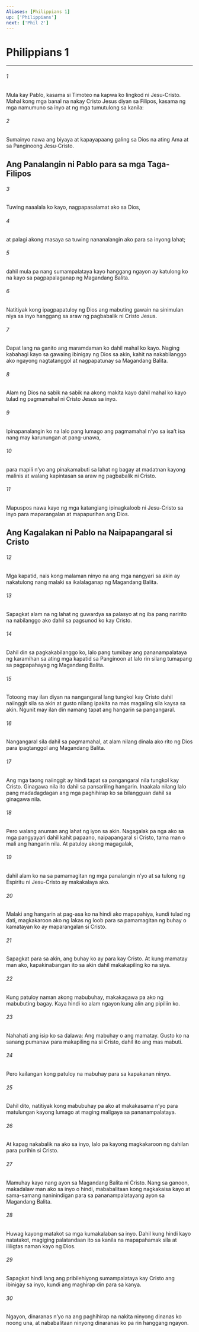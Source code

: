 ```yaml
---
Aliases: [Philippians 1]
up: ['Philippians']
next: ['Phil 2']
---
```

# Philippians 1

***

###### 1
Mula kay Pablo, kasama si Timoteo na kapwa ko lingkod ni Jesu-Cristo. Mahal kong mga banal na nakay Cristo Jesus diyan sa Filipos, kasama ng mga namumuno sa inyo at ng mga tumutulong sa kanila: 

###### 2
Sumainyo nawa ang biyaya at kapayapaang galing sa Dios na ating Ama at sa Panginoong Jesu-Cristo.

## Ang Panalangin ni Pablo para sa mga Taga-Filipos 

###### 3
Tuwing naaalala ko kayo, nagpapasalamat ako sa Dios, 

###### 4
at palagi akong masaya sa tuwing nananalangin ako para sa inyong lahat; 

###### 5
dahil mula pa nang sumampalataya kayo hanggang ngayon ay katulong ko na kayo sa pagpapalaganap ng Magandang Balita. 

###### 6
Natitiyak kong ipagpapatuloy ng Dios ang mabuting gawain na sinimulan niya sa inyo hanggang sa araw ng pagbabalik ni Cristo Jesus. 

###### 7
Dapat lang na ganito ang maramdaman ko dahil mahal ko kayo. Naging kabahagi kayo sa gawaing ibinigay ng Dios sa akin, kahit na nakabilanggo ako ngayong nagtatanggol at nagpapatunay sa Magandang Balita. 

###### 8
Alam ng Dios na sabik na sabik na akong makita kayo dahil mahal ko kayo tulad ng pagmamahal ni Cristo Jesus sa inyo. 

###### 9
Ipinapanalangin ko na lalo pang lumago ang pagmamahal nʼyo sa isaʼt isa nang may karunungan at pang-unawa, 

###### 10
para mapili nʼyo ang pinakamabuti sa lahat ng bagay at madatnan kayong malinis at walang kapintasan sa araw ng pagbabalik ni Cristo. 

###### 11
Mapuspos nawa kayo ng mga katangiang ipinagkaloob ni Jesu-Cristo sa inyo para maparangalan at mapapurihan ang Dios.

## Ang Kagalakan ni Pablo na Naipapangaral si Cristo 

###### 12
Mga kapatid, nais kong malaman ninyo na ang mga nangyari sa akin ay nakatulong nang malaki sa ikalalaganap ng Magandang Balita. 

###### 13
Sapagkat alam na ng lahat ng guwardya sa palasyo at ng iba pang naririto na nabilanggo ako dahil sa pagsunod ko kay Cristo. 

###### 14
Dahil din sa pagkakabilanggo ko, lalo pang tumibay ang pananampalataya ng karamihan sa ating mga kapatid sa Panginoon at lalo rin silang tumapang sa pagpapahayag ng Magandang Balita. 

###### 15
Totoong may ilan diyan na nangangaral lang tungkol kay Cristo dahil naiinggit sila sa akin at gusto nilang ipakita na mas magaling sila kaysa sa akin. Ngunit may ilan din namang tapat ang hangarin sa pangangaral. 

###### 16
Nangangaral sila dahil sa pagmamahal, at alam nilang dinala ako rito ng Dios para ipagtanggol ang Magandang Balita. 

###### 17
Ang mga taong naiinggit ay hindi tapat sa pangangaral nila tungkol kay Cristo. Ginagawa nila ito dahil sa pansariling hangarin. Inaakala nilang lalo pang madadagdagan ang mga paghihirap ko sa bilangguan dahil sa ginagawa nila. 

###### 18
Pero walang anuman ang lahat ng iyon sa akin. Nagagalak pa nga ako sa mga pangyayari dahil kahit papaano, naipapangaral si Cristo, tama man o mali ang hangarin nila. At patuloy akong magagalak, 

###### 19
dahil alam ko na sa pamamagitan ng mga panalangin nʼyo at sa tulong ng Espiritu ni Jesu-Cristo ay makakalaya ako. 

###### 20
Malaki ang hangarin at pag-asa ko na hindi ako mapapahiya, kundi tulad ng dati, magkakaroon ako ng lakas ng loob para sa pamamagitan ng buhay o kamatayan ko ay maparangalan si Cristo. 

###### 21
Sapagkat para sa akin, ang buhay ko ay para kay Cristo. At kung mamatay man ako, kapakinabangan ito sa akin dahil makakapiling ko na siya. 

###### 22
Kung patuloy naman akong mabubuhay, makakagawa pa ako ng mabubuting bagay. Kaya hindi ko alam ngayon kung alin ang pipiliin ko. 

###### 23
Nahahati ang isip ko sa dalawa: Ang mabuhay o ang mamatay. Gusto ko na sanang pumanaw para makapiling na si Cristo, dahil ito ang mas mabuti. 

###### 24
Pero kailangan kong patuloy na mabuhay para sa kapakanan ninyo. 

###### 25
Dahil dito, natitiyak kong mabubuhay pa ako at makakasama nʼyo para matulungan kayong lumago at maging maligaya sa pananampalataya. 

###### 26
At kapag nakabalik na ako sa inyo, lalo pa kayong magkakaroon ng dahilan para purihin si Cristo. 

###### 27
Mamuhay kayo nang ayon sa Magandang Balita ni Cristo. Nang sa ganoon, makadalaw man ako sa inyo o hindi, mababalitaan kong nagkakaisa kayo at sama-samang naninindigan para sa pananampalatayang ayon sa Magandang Balita. 

###### 28
Huwag kayong matakot sa mga kumakalaban sa inyo. Dahil kung hindi kayo natatakot, magiging palatandaan ito sa kanila na mapapahamak sila at ililigtas naman kayo ng Dios. 

###### 29
Sapagkat hindi lang ang pribilehiyong sumampalataya kay Cristo ang ibinigay sa inyo, kundi ang maghirap din para sa kanya. 

###### 30
Ngayon, dinaranas nʼyo na ang paghihirap na nakita ninyong dinanas ko noong una, at nababalitaan ninyong dinaranas ko pa rin hanggang ngayon.
